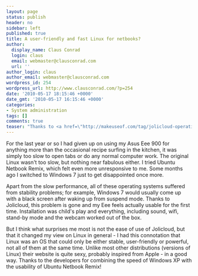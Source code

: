 ```yaml
---
layout: page
status: publish
header: no
sidebar: left
published: true
title: A user-friendly and fast Linux for netbooks?
author:
  display_name: Claus Conrad
  login: claus
  email: webmaster@clausconrad.com
  url: ''
author_login: claus
author_email: webmaster@clausconrad.com
wordpress_id: 254
wordpress_url: http://www.clausconrad.com/?p=254
date: '2010-05-17 18:15:46 +0000'
date_gmt: '2010-05-17 16:15:46 +0000'
categories:
- System administration
tags: []
comments: true
teaser: "Thanks to <a href=\"http://makeuseof.com/tag/jolicloud-operating-system-download-for-netbook/\">MakeUseOf</a> I discovered <a href=\"http://www.jolicloud.com/\">Jolicloud</a>, a version of Linux optimized for netbooks."
---
```

For the last year or so I had given up on using my Asus Eee 900 for anything more than the occasional recipe surfing in the kitchen, it was simply too slow to open tabs or do any normal computer work. The original Linux wasn't too slow, but nothing near fabulous either. I tried Ubuntu Netbook Remix, which felt even more unresponsive to me. Some months ago I switched to Windows 7 just to get disappointed once more.

Apart from the slow performance, all of these operating systems suffered from stability problems; for example, Windows 7 would usually come up with a black screen after waking up from suspend mode. Thanks to Jolicloud, this problem is gone and my Eee feels actually usable for the first time. Installation was child's play and everything, including sound, wifi, stand-by mode and the webcam worked out of the box.

But I think what surprises me most is not the ease of use of Jolicloud, but that it changed my view on Linux in general - I had this connotation that Linux was an OS that could only be either stable, user-friendly or powerful, not all of them at the same time. Unlike most other distributions (versions of Linux) their website is quite sexy, probably inspired from Apple - in a good way. Thanks to the developers for combining the speed of Windows XP with the usability of Ubuntu Netbook Remix!
